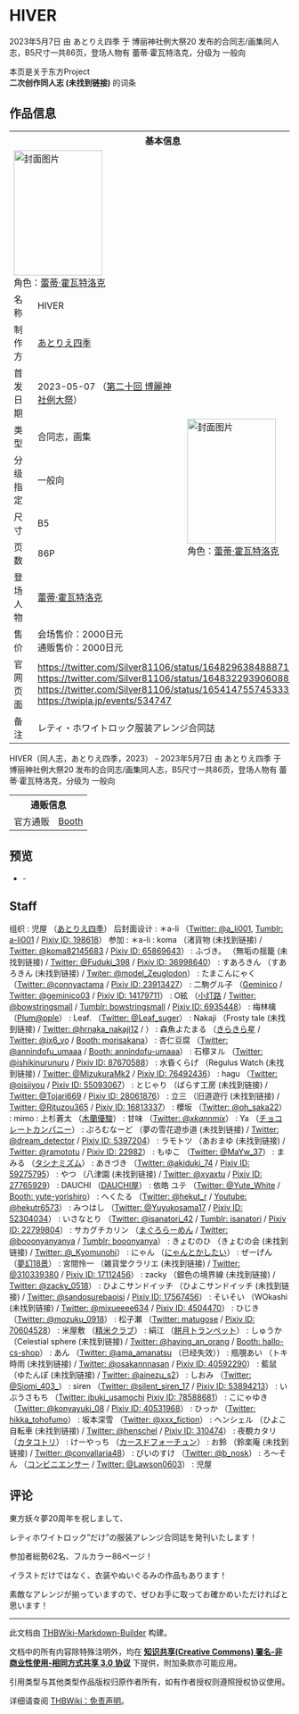 # HIVER

<!-- source html: G:\repos\THBWiki-Markdown-Builder\THBWikiMarkdown\Temp\main\5\58\ns0%3AHIVER.html -->

2023年5月7日 由 あとりえ四季 于 博丽神社例大祭20 发布的合同志/画集同人志，B5尺寸一共86页，登场人物有 蕾蒂·霍瓦特洛克，分级为 一般向

本页是关于东方Project  
 **二次创作同人志 (未找到链接)** 的词条
## 作品信息

<table><tbody><tr><th colspan="3">基本信息</th></tr><tr><td class="cover-artwork-mobile" colspan="2"><a href="./文件-HIVER封面.jpg.md" class="image" title="封面图片"><img alt="封面图片" src="https://upload.thwiki.cc/thumb/4/4d/HIVER%E5%B0%81%E9%9D%A2.jpg/159px-HIVER%E5%B0%81%E9%9D%A2.jpg" decoding="async" loading="lazy" width="159" height="224" srcset="https://upload.thwiki.cc/thumb/4/4d/HIVER%E5%B0%81%E9%9D%A2.jpg/239px-HIVER%E5%B0%81%E9%9D%A2.jpg 1.5x, https://upload.thwiki.cc/thumb/4/4d/HIVER%E5%B0%81%E9%9D%A2.jpg/319px-HIVER%E5%B0%81%E9%9D%A2.jpg 2x" data-file-width="2547" data-file-height="3579"></a><div class="cover-char">角色：<a href="./蕾蒂·霍瓦特洛克.md" title="蕾蒂·霍瓦特洛克">蕾蒂·霍瓦特洛克</a></div></td>
</tr><tr><td class="label">名称</td><td colspan="2"> HIVER </td></tr><tr><td class="label">制作方</td><td><a href="./あとりえ四季.md" title="あとりえ四季">あとりえ四季</a></td><td class="cover-artwork" rowspan="8" style="min-width:224px;"><a href="./文件-HIVER封面.jpg.md" class="image" title="封面图片"><img alt="封面图片" src="https://upload.thwiki.cc/thumb/4/4d/HIVER%E5%B0%81%E9%9D%A2.jpg/159px-HIVER%E5%B0%81%E9%9D%A2.jpg" decoding="async" loading="lazy" width="159" height="224" srcset="https://upload.thwiki.cc/thumb/4/4d/HIVER%E5%B0%81%E9%9D%A2.jpg/239px-HIVER%E5%B0%81%E9%9D%A2.jpg 1.5x, https://upload.thwiki.cc/thumb/4/4d/HIVER%E5%B0%81%E9%9D%A2.jpg/319px-HIVER%E5%B0%81%E9%9D%A2.jpg 2x" data-file-width="2547" data-file-height="3579"></a><div class="cover-char">角色：<a href="./蕾蒂·霍瓦特洛克.md" title="蕾蒂·霍瓦特洛克">蕾蒂·霍瓦特洛克</a></div></td>
</tr><tr><td class="label">首发日期</td><td>2023-05-07&#160;（<a href="/展会作品列表?e=%E5%8D%9A%E4%B8%BD%E7%A5%9E%E7%A4%BE%E4%BE%8B%E5%A4%A7%E7%A5%AD%2320">第二十回 博麗神社例大祭</a>）</td></tr><tr><td class="label">类型</td><td>合同志，画集</td></tr><tr><td class="label">分级指定</td><td>一般向</td></tr><tr><td class="label">尺寸</td><td>B5</td></tr><tr><td class="label">页数</td><td>86P</td></tr><tr><td class="label">登场人物</td><td><a href="./蕾蒂·霍瓦特洛克.md" title="蕾蒂·霍瓦特洛克">蕾蒂·霍瓦特洛克</a></td></tr><tr><td class="label">售价</td><td>会场售价：2000日元<br>通贩售价：2000日元</td></tr>
<tr><td class="label">官网页面</td><td colspan="2"><a rel="nofollow" class="external free" href="https://twitter.com/Silver81106/status/1648296384888713217">https://twitter.com/Silver81106/status/1648296384888713217</a><br><a rel="nofollow" class="external free" href="https://twitter.com/Silver81106/status/1648322939060883456">https://twitter.com/Silver81106/status/1648322939060883456</a><br><a rel="nofollow" class="external free" href="https://twitter.com/Silver81106/status/1654147557453332482">https://twitter.com/Silver81106/status/1654147557453332482</a><br><a rel="nofollow" class="external free" href="https://twipla.jp/events/534747">https://twipla.jp/events/534747</a></td></tr><tr><td class="label">备注</td><td colspan="2">レティ・ホワイトロック服装アレンジ合同誌</td></tr></tbody></table>

HIVER（同人志，あとりえ四季，2023） - 2023年5月7日 由 あとりえ四季 于 博丽神社例大祭20 发布的合同志/画集同人志，B5尺寸一共86页，登场人物有 蕾蒂·霍瓦特洛克，分级为 一般向

<table><tbody><tr><th colspan="3">通贩信息</th></tr><tr><td class="label">官方通贩</td><td colspan="2"><a rel="nofollow" class="external text" href="https://silver81106.booth.pm/items/4734484">Booth</a></td></tr></tbody></table>


## 预览
- [](./文件-HIVER预览图1.jpg.md)- [](./文件-HIVER预览图2.jpg.md)

## Staff
组织
: 児屋 （[あとりえ四季](./あとりえ四季.md)）
后封面设计
: ＊a-li （[Twitter: @a_li001](https://twitter.com/a_li001), [Tumblr: a-li001](https://a-li001.tumblr.com/) / [Pixiv ID: 198618](https://www.pixiv.net/users/198618)）
参加
: ＊a-li
: koma （渚貨物 (未找到链接) / [Twitter: @koma82145683](https://twitter.com/koma82145683) / [Pixiv ID: 65869643](https://www.pixiv.net/users/65869643)）
: ふづき。 （無垢の揺籠 (未找到链接) / [Twitter: @Fuduki_398](https://twitter.com/Fuduki_398) / [Pixiv ID: 36998640](https://www.pixiv.net/users/36998640)）
: すあろきん （すあろきん (未找到链接) / [Twiter: @model_Zeuglodon](https://twitter.com/model_Zeuglodon)）
: たまこんにゃく （[Twitter: @connyactama](https://twitter.com/connyactama) / [Pixiv ID: 23913427](https://www.pixiv.net/users/23913427)）
: 二駒グル子 （[Geminico](./Geminico.md) / [Twitter: @geminico03](https://twitter.com/geminico03) / [Pixiv ID: 14179711](https://www.pixiv.net/users/14179711)）
: O絃 （[小灯路](./小灯路.md) / [Twitter: @bowstringsmall](https://twitter.com/bowstringsmall) / [Tumblr: bowstringsmall](https://bowstringsmall.tumblr.com/) / [Pixiv ID: 6935448](https://www.pixiv.net/users/6935448)）
: 梅林檎 （[Plum@pple](./plum@pple.md)）
: Leaf. （[Twitter: @Leaf_suger](https://twitter.com/Leaf_suger)）
: Nakaji （Frosty tale (未找到链接) / [Twitter: @hrnaka_nakaji12](https://twitter.com/hrnaka_nakaji12) / ）
: 森魚よたまる （[きらきら星](./きらきら星.md) / [Twitter: @ix6_vo](https://twitter.com/ix6_vo) / [Booth: morisakana](https://morisakana.booth.pm/)）
: 杏仁豆腐 （[Twitter: @annindofu_umaaa](https://twitter.com/annindofu_umaaa) / [Booth: annindofu-umaaa](https://annindofu-umaaa.booth.pm/)）
: 石槨ヌル （[Twitter: @ishikinurunuru](https://twitter.com/ishikinurunuru) / [Pixiv ID: 87670588](https://www.pixiv.net/users/87670588)）
: 水昏くらげ （Regulus Watch (未找到链接) / [Twitter: @MizukuraMk2](https://twitter.com/MizukuraMk2) / [Pixiv ID: 76492436](https://www.pixiv.net/users/76492436)）
: hagu （[Twitter: @oisiiyou](https://twitter.com/oisiiyou) / [Pixiv ID: 55093067](https://www.pixiv.net/users/55093067)）
: とじゃり （ばらす工房 (未找到链接) / [Twitter: @Tojari669](https://twitter.com/Tojari669) / [Pixiv ID: 28061876](https://www.pixiv.net/users/28061876)）
: 立三 （旧道遊行 (未找到链接) / [Twitter: @Rituzou365](https://twitter.com/Rituzou365) / [Pixiv ID: 16813337](https://www.pixiv.net/users/16813337)）
: 櫻坂 （[Twitter: @oh_saka22](https://twitter.com/oh_saka22)）
: mimo
: 上杉蒼太 （[木蘭優駿](./木蘭優駿.md)）
: 甘味 （[Twitter: @_xkannmix_](https://twitter.com/_xkannmix_)）
: Ya （[チョコレートカンパニー](./チョコレートカンパニー.md)）
: ぷろむなーど （夢の雪花遊歩道 (未找到链接) / [Twitter: @dream_detector](https://twitter.com/dream_detector) / [Pixiv ID: 5397204](https://www.pixiv.net/users/5397204)）
: ラモトツ （あおまゆ (未找到链接) / [Twitter: @ramototu](https://twitter.com/ramototu) / [Pixiv ID: 22982](https://www.pixiv.net/users/22982)）
: もゆこ （[Twitter: @MaYw_37](https://twitter.com/MaYw_37)）
: まみる （[タシナミズム](./タシナミズム.md)）
: あきづき （[Twitter: @akiduki_74](https://twitter.com/akiduki_74) / [Pixiv ID: 59275795](https://www.pixiv.net/users/59275795)）
: やつ （八津園 (未找到链接) / [Twitter: @xyaxtu](https://twitter.com/xyaxtu) / [Pixiv ID: 27765929](https://www.pixiv.net/users/27765929)）
: DAUCHI （[DAUCHI屋](./DAUCHI屋.md)）
: 依皓 ユテ （[Twitter: @Yute_White](https://twitter.com/Yute_White) / [Booth: yute-yorishiro](https://yute-yorishiro.booth.pm/)）
: へくたる （[Twitter: @hekut_r](https://twitter.com/hekut_r) / [Youtube: @hekutr6573](https://www.youtube.com/@hekutr6573)）
: みつはし （[Twitter: @Yuyukosama17](https://twitter.com/Yuyukosama17) / [Pixiv ID: 52304034](https://www.pixiv.net/users/52304034)）
: いさなとり （[Twitter: @isanatori_42](https://twitter.com/isanatori_42) / [Tumblr: isanatori](https://isanatori.tumblr.com/) / [Pixiv ID: 22799804](https://www.pixiv.net/users/22799804)）
: サカグチカリン （[まぐろらーめん](./まぐろらーめん.md) / [Twitter: @booonyanyanya](https://twitter.com/booonyanyanya) / [Tumblr: booonyanya](https://booonyanya.tumblr.com/)）
: きょむのひ （きょむの会 (未找到链接) / [Twitter: @_Kyomunohi](https://twitter.com/_Kyomunohi)）
: にゃん （[にゃんとかしたい](./にゃんとかしたい.md)）
: ぜーげん （[夢幻18景](./夢幻18景.md)）
: 宮間怜一 （雑貨堂クラリエ (未找到链接) / [Twitter: @310339380](https://twitter.com/310339380) / [Pixiv ID: 17112456](https://www.pixiv.net/users/17112456)）
: zacky （銀色の境界線 (未找到链接) / [Twitter: @zacky_0518](https://twitter.com/zacky_0518)）
: ひよこサンドイッチ （ひよこサンドイッチ (未找到链接) / [Twitter: @sandosurebaoisi](https://twitter.com/sandosurebaoisi) / [Pixiv ID: 17567456](https://www.pixiv.net/users/17567456)）
: そいそい （WOkashi (未找到链接) / [Twitter: @mixueeee634](https://twitter.com/mixueeee634) / [Pixiv ID: 4504470](https://www.pixiv.net/users/4504470)）
: ひじき （[Twitter: @mozuku_0918](https://twitter.com/mozuku_0918)）
: 松子瀬 （[Twitter: matugose](https://twitter.com/matugose) / [Pixiv ID: 70604528](https://www.pixiv.net/users/70604528)）
: 米屋敷 （[精米クラブ](./精米クラブ.md)）
: 絹江 （[餅月トランペット](./餅月トランペット.md)）
: しゅうか （Celestial sphere (未找到链接) / [Twitter: @having_an_orang](https://twitter.com/having_an_orang) / [Booth: hallo-cs-shop](https://hallo-cs-shop.booth.pm/)）
: あん （[Twitter: @ama_amanatsu](https://twitter.com/ama_amanatsu) （已经失效））
: 瓶覗あい （トキ時雨 (未找到链接) / [Twitter: @osakannnasan](https://twitter.com/osakannnasan) / [Pixiv ID: 40592290](https://www.pixiv.net/users/40592290)）
: 藍鼠 （ゆたんぽ (未找到链接) / [Twitter: @ainezu_s2](https://twitter.com/ainezu_s2)）
: しおみ （[Twitter: @Siomi_403_](https://twitter.com/Siomi_403_)）
: siren （[Twitter: @silent_siren_17](https://twitter.com/silent_siren_17) / [Pixiv ID: 53894213](https://www.pixiv.net/users/53894213)）
: いぶうさもち （[Twitter: ibuki_usamochi](https://twitter.com/ibuki_usamochi) [Pixiv ID: 78588681](https://www.pixiv.net/users/78588681)）
: こにゃゆき （[Twitter: @konyayuki_08](https://twitter.com/konyayuki_08) / [Pixiv ID: 40531968](https://www.pixiv.net/users/40531968)）
: ひっか （[Twitter: hikka_tohofumo](https://twitter.com/hikka_tohofumo)）
: 坂本深雪 （[Twitter: @xxx_fiction](https://twitter.com/xxx_fiction)）
: ヘンシェル （ひよこ自転車 (未找到链接) / [Twitter: @henschel](https://twitter.com/henschel) / [Pixiv ID: 310474](https://www.pixiv.net/users/310474)）
: 夜覩カタリ （[カタコトリ](./カタコトリ.md)）
: けーやっち （[カースドフォーチュン](./カースドフォーチュン.md)）
: お鈴 （鈴楽庵 (未找到链接) / [Twitter: @convallaria48](https://twitter.com/convallaria48)）
: びいのすけ （[Twitter: @b_nosk](https://twitter.com/b_nosk)）
: ろ〜そん （[コンビニエンサー](./コンビニエンサー.md) / [Twitter: @Lawson0603](https://twitter.com/Lawson0603)）
: 児屋

## 评论

  
東方妖々夢20周年を祝しまして、  

レティホワイトロック”だけ”の服装アレンジ合同誌を発刊いたします！  

  

参加者総勢62名、フルカラー86ページ！  

イラストだけではなく、衣装やぬいぐるみの作品もあります！  

素敵なアレンジが揃っていますので、ぜひお手に取ってお確かめいただければと思います！
  


  
  

  





---

此文档由 [THBWiki-Markdown-Builder](https://github.com/Delsin-Yu/THBWiki-Markdown-Builder) 构建。

文档中的所有内容除特殊注明外，均在 [**知识共享(Creative Commons) 署名-非商业性使用-相同方式共享 3.0 协议**](https://creativecommons.org/licenses/by-sa/3.0/deed.zh-hans) 下提供，附加条款亦可能应用。

引用类型与其他类型作品版权归原作者所有，如有作者授权则遵照授权协议使用。

详细请查阅 [THBWiki：免责声明](https://thbwiki.cc/THBWiki:%E5%85%8D%E8%B4%A3%E5%A3%B0%E6%98%8E)。

